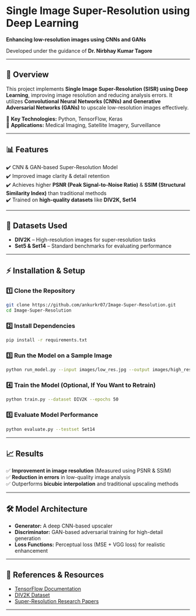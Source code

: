 
# **Single Image Super-Resolution using Deep Learning**  

**Enhancing low-resolution images using CNNs and GANs**  

Developed under the guidance of **Dr. Nirbhay Kumar Tagore**  

---

## **📌 Overview**  
This project implements **Single Image Super-Resolution (SISR) using Deep Learning**, improving image resolution and reducing analysis errors. It utilizes **Convolutional Neural Networks (CNNs) and Generative Adversarial Networks (GANs)** to upscale low-resolution images effectively.  

🔹 **Key Technologies:** Python, TensorFlow, Keras  
🔹 **Applications:** Medical Imaging, Satellite Imagery, Surveillance  

---

## **📊 Features**  
✔️ CNN & GAN-based Super-Resolution Model  
✔️ Improved image clarity & detail retention  
✔️ Achieves higher **PSNR (Peak Signal-to-Noise Ratio)** & **SSIM (Structural Similarity Index)** than traditional methods  
✔️ Trained on **high-quality datasets** like **DIV2K, Set14**  

---

## **📂 Datasets Used**  
- **DIV2K** – High-resolution images for super-resolution tasks  
- **Set5 & Set14** – Standard benchmarks for evaluating performance  

---

## **⚡ Installation & Setup**  

### **1️⃣ Clone the Repository**  
```bash
git clone https://github.com/ankurkr07/Image-Super-Resolution.git
cd Image-Super-Resolution
```

### **2️⃣ Install Dependencies**  
```bash
pip install -r requirements.txt
```

### **3️⃣ Run the Model on a Sample Image**  
```bash
python run_model.py --input images/low_res.jpg --output images/high_res.jpg
```

### **4️⃣ Train the Model (Optional, If You Want to Retrain)**  
```bash
python train.py --dataset DIV2K --epochs 50
```

### **5️⃣ Evaluate Model Performance**  
```bash
python evaluate.py --testset Set14
```

---

## **📈 Results**  
✅ **Improvement in image resolution** (Measured using PSNR & SSIM)  
✅ **Reduction in errors** in low-quality image analysis  
✅ Outperforms **bicubic interpolation** and traditional upscaling methods  

---

## **🛠️ Model Architecture**  
- **Generator:** A deep CNN-based upscaler  
- **Discriminator:** GAN-based adversarial training for high-detail generation  
- **Loss Functions:** Perceptual loss (MSE + VGG loss) for realistic enhancement  

---

## **🔗 References & Resources**  
- [TensorFlow Documentation](https://www.tensorflow.org/)  
- [DIV2K Dataset](https://data.vision.ee.ethz.ch/cvl/DIV2K/)  
- [Super-Resolution Research Papers](https://arxiv.org/abs/1609.04802)  

---
 
